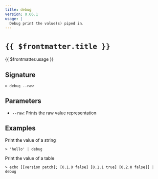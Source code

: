 ```yaml
---
title: debug
version: 0.66.1
usage: |
  Debug print the value(s) piped in.
---
```


# <code>{{ $frontmatter.title }}</code>

<div style='white-space: pre-wrap;'>{{ $frontmatter.usage }}</div>

## Signature

```> debug --raw```

## Parameters

 -  `--raw`: Prints the raw value representation

## Examples

Print the value of a string
```shell
> 'hello' | debug
```

Print the value of a table
```shell
> echo [[version patch]; [0.1.0 false] [0.1.1 true] [0.2.0 false]] | debug
```
